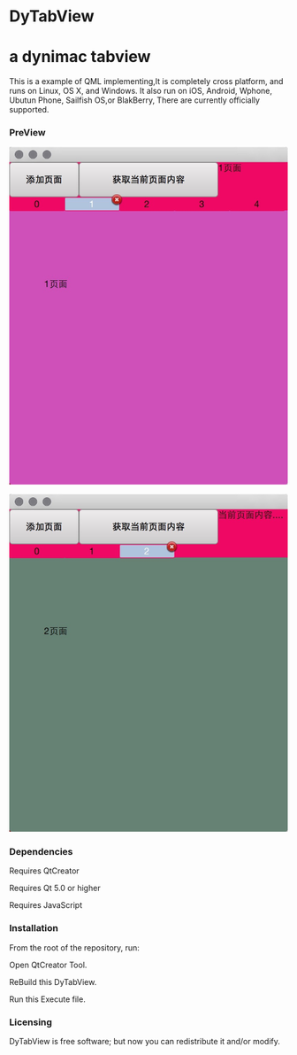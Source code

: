 # DyTabView
a dynimac tabview
======================================

This is a example of QML  implementing,It is completely cross platform, and runs on Linux, OS X, and Windows. It also run on iOS, Android, Wphone, Ubutun Phone, Sailfish OS,or BlakBerry, There are  currently officially supported.

### PreView

![p1](https://github.com/toby20130333/DyTabView/blob/master/image/1.jpg)

![p2](https://github.com/toby20130333/DyTabView/blob/master/image/2.jpg)

### Dependencies
Requires QtCreator

Requires Qt 5.0 or higher 

Requires JavaScript

### Installation
From the root of the repository, run:

Open QtCreator Tool.

ReBuild this DyTabView.

Run this Execute file.

### Licensing

DyTabView  is free software; but now you can redistribute it and/or modify.